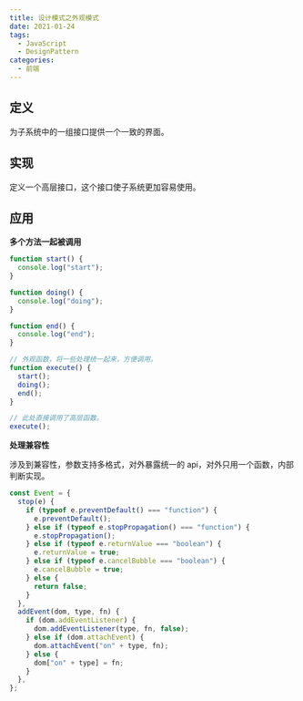 ```yaml
---
title: 设计模式之外观模式
date: 2021-01-24
tags:
  - JavaScript
  - DesignPattern
categories:
  - 前端
---
```


## 定义

为子系统中的一组接口提供一个一致的界面。

## 实现

定义一个高层接口，这个接口使子系统更加容易使用。

## 应用

**多个方法一起被调用**

```js
function start() {
  console.log("start");
}

function doing() {
  console.log("doing");
}

function end() {
  console.log("end");
}

// 外观函数，将一些处理统一起来，方便调用。
function execute() {
  start();
  doing();
  end();
}

// 此处直接调用了高层函数。
execute();
```

**处理兼容性**

涉及到兼容性，参数支持多格式，对外暴露统一的 api，对外只用一个函数，内部判断实现。

```js
const Event = {
  stop(e) {
    if (typeof e.preventDefault() === "function") {
      e.preventDefault();
    } else if (typeof e.stopPropagation() === "function") {
      e.stopPropagation();
    } else if (typeof e.returnValue === "boolean") {
      e.returnValue = true;
    } else if (typeof e.cancelBubble === "boolean") {
      e.cancelBubble = true;
    } else {
      return false;
    }
  },
  addEvent(dom, type, fn) {
    if (dom.addEventListener) {
      dom.addEventListener(type, fn, false);
    } else if (dom.attachEvent) {
      dom.attachEvent("on" + type, fn);
    } else {
      dom["on" + type] = fn;
    }
  },
};
```
